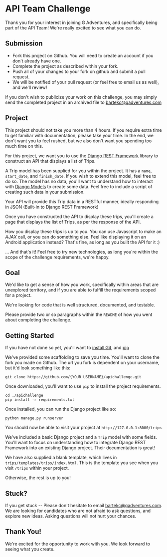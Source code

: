 # API Team Challenge

Thank you for your interest in joining G Adventures, and specifically being part
of the API Team! We're really excited to see what you can do.

## Submission

* Fork this project on Github. You will need to create an account if you don't already have one.
* Complete the project as described within your fork.
* Push all of your changes to your fork on github and submit a pull request.
* We will be notified of your pull request (or feel free to email us as well), and we'll review!

If you don't wish to publicize your work on this challenge, you may simply send
the completed project in an archived file to [bartekc@gadventures.com](mailto:bartekc@gadventures.com)

## Project

This project should not take you more than 4 hours. If you require extra time to
get familiar with documentation, please take your time. In the end, we don't
want you to feel rushed, but we also don't want you spending too much time on
this.

For this project, we want you to use the [Django REST Framework](http://www.django-rest-framework.org/) library to construct an API that displays a list of Trips.

A Trip model has been supplied for you within the project. It has a `name`,
`start_date`, and `finish_date`. If you wish to extend this model, feel free to
do so. The model has no data, you'll want to understand how to interact with
[Django Models](https://docs.djangoproject.com/en/1.9/topics/db/models/) to
create some data. Feel free to include a script of creating such data in your
submission.

Your API will provide this Trip data in a RESTful manner, ideally responding in
JSON (Built-in to Django REST Framework)

Once you have constructed the API to display these trips, you'll create a page
that displays the list of Trips, as per the response of the API.

How you display these trips is up to you. You can use Javascript to make an
_AJAX_ call, or you can do something else. Feel like displaying it on an Android
application instead? That's fine, as long as you built the API for it :)

... And that's it! Feel free to try new technologies, as long you're within the
scope of the challenge requirements, we're happy.

## Goal

We'd like to get a sense of how you work, specifically within areas that are
unexplored territory, and if you are able to fulfill the requirements scoped
for a project.

We're looking for code that is well structured, documented, and testable.

Please provide two or so paragraphs within the `README` of how you went about
completing the challenge.

## Getting Started

If you have not done so yet, you'll want to [install
Git](https://help.github.com/articles/set-up-git/), and
[pip](https://stackoverflow.com/questions/17271319/installing-pip-on-mac-os-x)

We've provided some scaffolding to save you time. You'll want to clone the fork
you made on Github. The url you fork is dependent on your username, but it'd
look something like this:

    git clone https://github.com/{YOUR USERNAME}/apichallenge.git

Once downloaded, you'll want to use `pip` to install the project requirements.

    cd ./apichallenge
    pip install -r requirements.txt

Once installed, you can run the Django project like so:

    python manage.py runserver

You should now be able to visit your project at `http://127.0.0.1:8000/trips`

We've included a basic Django project and a `Trip` model with some fields.
You'll want to focus on understanding how to integrate Django REST Framework
into an existing Django project. Their documentation is great!

We have also supplied a blank template, which lives in
`trips/templates/trips/index.html`. This is the template you see when you visit
`/trips` within your project.

Otherwise, the rest is up to you!

## Stuck?

If you get stuck -- Please don't hesitate to email
[bartekc@gadventures.com](mailto:bartekc@gadventures.com). We are looking for
candidates who are not afraid to ask questions, and explore new ideas. Asking
questions will not hurt your chances.

## Thank You!

We're excited for the opportunity to work with you. We look forward to seeing
what you create.
